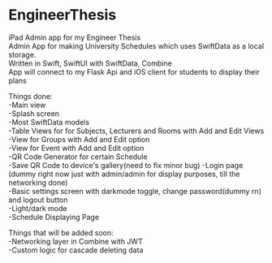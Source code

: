 # EngineerThesis
iPad Admin app for my Engineer Thesis\
Admin App for making University Schedules which uses SwiftData as a local storage.\
Written in Swift, SwiftUI with SwiftData, Combine\
App will connect to my Flask Api and iOS client for students to display their plans

Things done:\
-Main view\
-Splash screen\
-Most SwiftData models\
-Table Views for for Subjects, Lecturers and Rooms with Add and Edit Views\
-View for Groups with Add and Edit option\
-View for Event with Add and Edit option\
-QR Code Generator for certain Schedule\
-Save QR Code to device's gallery(need to fix minor bug)
-Login page (dummy right now just with admin/admin for display purposes, till the networking done)\
-Basic settings screen with darkmode toggle, change password(dummy rn) and logout button\
-Light/dark mode\
-Schedule Displaying Page

Things that will be added soon:\
-Networking layer in Combine with JWT\
-Custom logic for cascade deleting data



  
